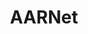 ---
gid: aarnet
title: AARNet
name: AARNet
website_url: 'https://www.aarnet.edu.au'
logo_url: 'https://www.govhack.org/wp-content/uploads/2016/07/aarnet.png'
sponsor_level: National Silver Sponsor
sponsor_level_id: silver
sponsor_level_desc: Silver Sponsors
jurisdiction: australia
is_sponsor: true
---
